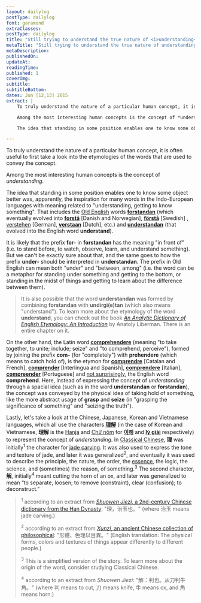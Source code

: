 ```yaml
---
layout: dailylog
postType: dailylog
font: garamond
extraClasses: 
postType: dailylog
title: "Still trying to understand the true nature of <i>understanding</i>: the etymologies"
metaTitle: "Still trying to understand the true nature of understanding: the etymologies"
metaDescription: 
publishedOn: 
updateAt: 
readingTime: 
published: 1
coverImg: 
subtitle:
subtitleBottom:
dates: Jun [12,13] 2015
extract: |
    To truly understand the nature of a particular human concept, it is often useful to first take a look into the etymologies of the words that are used to convey the concept. 

    Among the most interesting human concepts is the concept of *understanding*.

    The idea that standing in some position enables one to know some object better was, apparently, the inspiration for many words in the Indo-European languages with meaning related to "understanding, getting to know something". That includes the [Old English](https://en.wikipedia.org/wiki/Old_English) words [**forstandan**](https://books.google.com.sg/books?id=7UzoBQAAQBAJ&pg=PA154&lpg=PA154&dq=forstandan&source=bl&ots=oalHmPMXo-&sig=C-ALG8Tha-tEL6yruIjzM8Oqutg&hl=en&sa=X&ved=0CDcQ6AEwBWoVChMIzoCJx_6LxgIVx2KmCh3CdAIh#v=onepage&q=forstandan&f=false) (which eventually evolved into [**forstå**](https://en.wiktionary.org/wiki/forstå) [Danish and Norwegian], [**förstå**](https://en.wiktionary.org/wiki/förstå) [Swedish] , [verstehen](https://en.wiktionary.org/wiki/verstehen) [German], [**verstaan**](https://en.wiktionary.org/wiki/verstaan#Dutch) [Dutch], etc.) and [**understandan**](https://en.wiktionary.org/wiki/understandan) (that evolved into the English word **understand**). 

---
```


To truly understand the nature of a particular human concept, it is often useful to first take a look into the etymologies of the words that are used to convey the concept. 

Among the most interesting human concepts is the concept of *understanding*.

The idea that standing in some position enables one to know some object better was, apparently, the inspiration for many words in the Indo-European languages with meaning related to "understanding, getting to know something". That includes the [Old English](https://en.wikipedia.org/wiki/Old_English) words [**forstandan**](https://books.google.com.sg/books?id=7UzoBQAAQBAJ&pg=PA154&lpg=PA154&dq=forstandan&source=bl&ots=oalHmPMXo-&sig=C-ALG8Tha-tEL6yruIjzM8Oqutg&hl=en&sa=X&ved=0CDcQ6AEwBWoVChMIzoCJx_6LxgIVx2KmCh3CdAIh#v=onepage&q=forstandan&f=false) (which eventually evolved into [**forstå**](https://en.wiktionary.org/wiki/forstå) [Danish and Norwegian], [**förstå**](https://en.wiktionary.org/wiki/förstå) [Swedish] , [verstehen](https://en.wiktionary.org/wiki/verstehen) [German], [**verstaan**](https://en.wiktionary.org/wiki/verstaan#Dutch) [Dutch], etc.) and [**understandan**](https://en.wiktionary.org/wiki/understandan) (that evolved into the English word **understand**). 

It is likely that the prefix **for-** in **forstandan** has the meaning "in front of" (i.e. to stand before, to watch, observe, learn, and understand something). But we can't be exactly sure about that, and the same goes to how the prefix **under-** should be interpreted in **understandan**. The prefix in Old English can mean both "under" and "between, among" (i.e. the word can be a metaphor for standing under something and getting to the bottom, or standing in the midst of things and getting to learn about the difference between them). 

>It is also possible that the word **understandan** was formed by combining **forstandan** with **undirgi(e)tan** (which also means "understand"). To learn more about the etymology of the word **understand**, you can check out the book [*An Analytic Dictionary of English Etymology: An Introduction*](http://www.amazon.com/gp/product/0816652724/ref=as_li_tl?ie=UTF8&camp=1789&creative=9325&creativeASIN=0816652724&linkCode=as2&tag=0aarhe-20&linkId=4WANQ4D4RBU6ZKOH) by Anatoly Liberman. There is an entire chapter on it.

On the other hand, the Latin word [**comprehendere**](https://en.wiktionary.org/wiki/comprehendere) (meaning "to take together, to unite; include; seize" and "to comprehend, perceive"), formed by joining the prefix **com-** (for "completely") with **prehendere** (which means to catch hold of), is the etymon for [**comprendre**](https://en.wiktionary.org/wiki/comprendre) [Catalan and French], [**comprender**](https://en.wiktionary.org/wiki/comprender) [Interlingua and Spanish], [**comprendere**](https://en.wiktionary.org/wiki/comprendere) [Italian], [**compreender**](https://en.wiktionary.org/wiki/compreender) [Portuguese] and [not surprisingly](http://www.etymonline.com/index.php?term=comprehend), the English word **comprehend**. Here, instead of expressing the concept of *understanding* through a spacial idea (such as in the word **understandan** or **forstandan**), the concept was conveyed by the physical idea of taking hold of something, like the more abstract usage of **grasp** and **seize** (in "grasping the significance of something" and "seizing the truth").

Lastly, let's take a look at the Chinese, Japanese, Korean and Vietnamese languages, which all use the characters [**理解**](https://en.wiktionary.org/wiki/理解) (in the case of Korean and Vietnamese, **理解** is the [Hanja](https://en.wikipedia.org/wiki/Hanja) and [Chữ nôm](https://en.wikipedia.org/wiki/Chữ_nôm) for [**이해**](https://en.wiktionary.org/wiki/이해) and [**lý giải**](https://en.wiktionary.org/wiki/lý_giải#Vietnamese) respectively) to represent the concept of *understanding*. In [Classical Chinese](https://en.wikipedia.org/wiki/Classical_Chinese), **理** was initially<sup>1</sup> the character for [jade carving](https://en.wikipedia.org/wiki/Hardstone_carving). It was also used to express the tone and texture of jade, and later it was generalized<sup>2</sup>, and eventually it was used to describe the principle, the nature, the order, the [essence](https://en.wikipedia.org/wiki/Essence), the logic, the science, and (sometimes) the reason, of something.<sup>3</sup> The second character, **解**, initially<sup>4</sup> meant cutting the horn of an ox, and later was generalized to mean “to separate, loosen; to remove (constraint), clear (confusion); to deconstruct.”

> <sup>1</sup> according to an extract from [<i>Shuowen Jiezi</i>, a 2nd-century Chinese dictionary from the Han Dynasty](https://en.wikipedia.org/wiki/Shuowen_Jiezi): "理，治玉也。" (where 治玉 means jade carving.)
>
> <sup>2</sup> according to an extract from [<i>Xunzi</i>, an ancient Chinese collection of philosophical](https://en.wikipedia.org/wiki/Xunzi_(book)): "形體、色理以目異。" (English translation: The physical forms, colors and textures of things appear differently to different people.)
>
> <sup>3</sup> This is a simplified version of the story. To learn more about the origin of the word, consider studying Classical Chinese. 
>
> <sup>4</sup> according to an extract from <i>Shuowen Jiezi</i>: "解：判也。从刀判牛角。" (where 判 means to cut, 刀 means knife, 牛 means ox, and 角 means horn.) 
